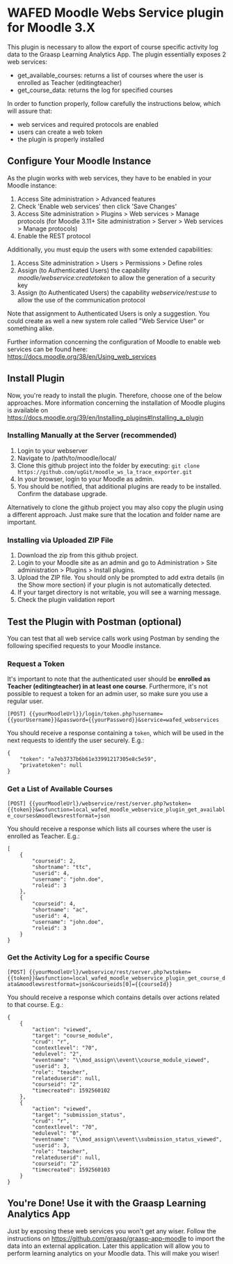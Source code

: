 # WAFED Moodle Webs Service plugin for Moodle 3.X

This plugin is necessary to allow the export of course specific activity log data to the Graasp Learning Analytics App.
The plugin essentially exposes 2 web services:

- get_available_courses: returns a list of courses where the user is enrolled as Teacher (editingteacher)
- get_course_data: returns the log for specified courses

In order to function properly, follow carefully the instructions below, which will assure that:

- web services and required protocols are enabled
- users can create a web token 
- the plugin is properly installed

## Configure Your Moodle Instance
As the plugin works with web services, they have to be enabled in your Moodle instance:

1. Access Site administration > Advanced features
2. Check 'Enable web services' then click 'Save Changes'
3. Access Site administration > Plugins > Web services > Manage protocols (for Moodle 3.11+  Site administration > Server > Web services > Manage protocols)
4. Enable the REST protocol

Additionally, you must equip the users with some extended capabilities:

1. Access Site administration > Users > Permissions > Define roles
2. Assign (to Authenticated Users) the capability _moodle/webservice:createtoken_ to allow the generation of a security key
3. Assign (to Authenticated Users) the capability _webservice/rest:use_ to allow the use of the communication protocol

Note that assignment to Authenticated Users is only a suggestion. You could create as well a new system role called "Web Service User" or something alike.

Further information concerning the configuration of Moodle to enable web services can be found here: https://docs.moodle.org/38/en/Using_web_services


## Install Plugin

Now, you're ready to install the plugin. Therefore, choose one of the below approaches. More information concerning the installation of Moodle plugins is available on https://docs.moodle.org/39/en/Installing_plugins#Installing_a_plugin

### Installing Manually at the Server (recommended)
1. Login to your webserver
2. Navigate to /path/to/moodle/local/
3. Clone this github project into the folder by executing: `git clone https://github.com/ugGit/moodle_ws_la_trace_exporter.git`
4. In your browser, login to your Moodle as admin.
5. You should be notified, that additional plugins are ready to be installed. Confirm the database upgrade.

Alternatively to clone the github project you may also copy the plugin using a different approach. Just make sure that the location and folder name are important.

### Installing via Uploaded ZIP File
1. Download the zip from this github project.
2. Login to your Moodle site as an admin and go to Administration > Site administration > Plugins > Install plugins.
3. Upload the ZIP file. You should only be prompted to add extra details (in the Show more section) if your plugin is not automatically detected.
4. If your target directory is not writable, you will see a warning message.
5. Check the plugin validation report



## Test the Plugin with Postman (optional)
You can test that all web service calls work using Postman by sending the following specified requests to your Moodle instance.

### Request a Token
It's important to note that the authenticated user should be **enrolled as Teacher (editingteacher) in at least one course**. Furthermore, it's not possible to request a token for an admin user, so make sure you use a regular user.

`[POST] {{yourMoodleUrl}}/login/token.php?username={{yourUsername}}&password={{yourPassword}}&service=wafed_webservices`

You should receive a response containing a `token`, which will be used in the next requests to identify the user securely. E.g.:
```
{
    "token": "a7eb3737b6b61e33991217305e8c5e59",
    "privatetoken": null
}
```

### Get a List of Available Courses
`[POST] {{yourMoodleUrl}/webservice/rest/server.php?wstoken={{token}}&wsfunction=local_wafed_moodle_webservice_plugin_get_available_courses&moodlewsrestformat=json`

You should receive a response which lists all courses where the user is enrolled as Teacher. E.g.:
```
[
    {
        "courseid": 2,
        "shortname": "ttc",
        "userid": 4,
        "username": "john.doe",
        "roleid": 3
    },
    {
        "courseid": 4,
        "shortname": "ac",
        "userid": 4,
        "username": "john.doe",
        "roleid": 3
    }
}
```

### Get the Activity Log for a specific Course
`[POST] {{yourMoodleUrl}/webservice/rest/server.php?wstoken={{token}}&wsfunction=local_wafed_moodle_webservice_plugin_get_course_data&moodlewsrestformat=json&courseids[0]={{courseId}}`

You should receive a response which contains details over actions related to that course. E.g.:

```
{
    {
        "action": "viewed",
        "target": "course_module",
        "crud": "r",
        "contextlevel": "70",
        "edulevel": "2",
        "eventname": "\\mod_assign\\event\\course_module_viewed",
        "userid": 3,
        "role": "teacher",
        "relateduserid": null,
        "courseid": "2",
        "timecreated": 1592560102
    },
    {
        "action": "viewed",
        "target": "submission_status",
        "crud": "r",
        "contextlevel": "70",
        "edulevel": "0",
        "eventname": "\\mod_assign\\event\\submission_status_viewed",
        "userid": 3,
        "role": "teacher",
        "relateduserid": null,
        "courseid": "2",
        "timecreated": 1592560103
    }
}
```

## You're Done! Use it with the Graasp Learning Analytics App
Just by exposing these web services you won't get any wiser. Follow the instructions on https://github.com/graasp/graasp-app-moodle to import the data into an external application. Later this application will allow you to perform learning analytics on your Moodle data. This will make you wiser!
